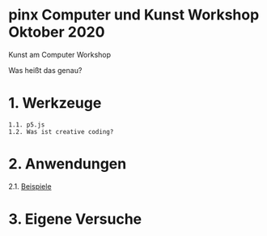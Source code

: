 # pinx Computer und Kunst Workshop Oktober 2020
Kunst am Computer Workshop

Was heißt das genau?


# 1. Werkzeuge
    1.1. p5.js
    1.2. Was ist creative coding?

# 2. Anwendungen
   2.1. [Beispiele](https://computerkunst.github.io/pinx/Screensaver_JLK/)



# 3. Eigene Versuche
